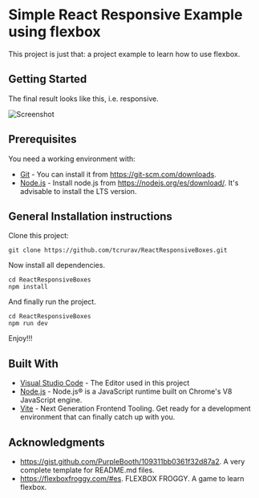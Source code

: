 # Simple React Responsive Example using flexbox

This project is just that: a project example to learn how to use flexbox.

## Getting Started

The final result looks like this, i.e. responsive.

![Screenshot](/screenshots/screenshot-01.gif)

## Prerequisites

You need a working environment with:
* [Git](https://git-scm.com) - You can install it from https://git-scm.com/downloads.
* [Node.js](https://nodejs.org) - Install node.js from https://nodejs.org/es/download/. It's advisable to install the LTS version.

## General Installation instructions

Clone this project:

```
git clone https://github.com/tcrurav/ReactResponsiveBoxes.git
```

Now install all dependencies.

```
cd ReactResponsiveBoxes
npm install
```

And finally run the project.

```
cd ReactResponsiveBoxes
npm run dev
```

Enjoy!!!


## Built With

* [Visual Studio Code](https://code.visualstudio.com/) - The Editor used in this project
* [Node.js](https://nodejs.org/) - Node.js® is a JavaScript runtime built on Chrome's V8 JavaScript engine.
* [Vite](https://vitejs.dev/) - Next Generation Frontend Tooling. Get ready for a development environment that can finally catch up with you.

## Acknowledgments

* https://gist.github.com/PurpleBooth/109311bb0361f32d87a2. A very complete template for README.md files.
* https://flexboxfroggy.com/#es. FLEXBOX FROGGY. A game to learn flexbox.

